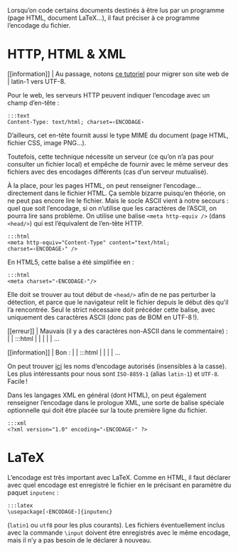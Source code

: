 Lorsqu’on code certains documents destinés à être lus par un programme (page
HTML, document LaTeX…), il faut préciser à ce programme l’encodage du fichier.

# HTTP, HTML & XML

[[information]]
| Au passage, notons [ce tutoriel][tuto-migration] pour migrer son site web de
| latin-1 vers UTF-8.

[tuto-migration]: https://openclassrooms.com/courses/passer-du-latin1-a-l-unicode

Pour le web, les serveurs HTTP peuvent indiquer l’encodage avec un champ
d’en-tête :

    :::text
    Content-Type: text/html; charset=‹ENCODAGE›

D’ailleurs, cet en-tête fournit aussi le type MIME du document (page HTML,
fichier CSS, image PNG…).

Toutefois, cette technique nécessite un serveur (ce qu’on n’a pas pour consulter
un fichier local) et empêche de fournir avec le même serveur des fichiers avec
des encodages différents (cas d’un serveur mutualisé).

À la place, pour les pages HTML, on peut renseigner l’encodage… directement dans
le fichier HTML. Ça semble bizarre puisqu’en théorie, on ne peut pas encore lire
le fichier. Mais le socle ASCII vient à notre secours : quel que soit
l’encodage, si on n’utilise que les caractères de l’ASCII, on pourra lire sans
problème. On utilise une balise `<meta http-equiv />` (dans `<head/>`) qui est
l’équivalent de l’en-tête HTTP.

    :::html
    <meta http-equiv="Content-Type" content="text/html; charset=‹ENCODAGE›" />

En HTML5, cette balise a été simplifiée en :

    :::html
    <meta charset="‹ENCODAGE›"/>

Elle doit se trouver au tout début de `<head/>` afin de ne pas perturber la
détection, et parce que le navigateur relit le fichier depuis le début dès qu’il
l’a rencontrée. Seul le strict nécessaire doit précéder cette balise, avec
uniquement des caractères ASCII (donc pas de BOM en UTF-8 !).

[[erreur]]
| Mauvais (il y a des caractères non-ASCII dans le commentaire) :
| 
|     :::html
|     <html>
|         <head>
|             <!-- ligne nécessaire pour spécifier l’encodage : -->
|             <meta http-equiv="Content-Type" content="text/html; charset=UTF-8" />
|     …

[[information]]
| Bon :
| 
|     :::html
|     <html>
|         <head>
|             <meta http-equiv="Content-Type" content="text/html; charset=UTF-8" />
|     …

On peut trouver [ici][liste-encodages] les noms d’encodage autorisés
(insensibles à la casse). Les plus intéressants pour nous sont `ISO-8859-1`
(alias `latin-1`) et `UTF-8`. Facile !

[liste-encodages]: http://www.iana.org/assignments/character-sets

Dans les langages XML en général (dont HTML), on peut également renseigner
l’encodage dans le prologue XML, une sorte de balise spéciale optionnelle qui
doit être placée sur la toute première ligne du fichier.

    :::xml
    <?xml version="1.0" encoding="‹ENCODAGE›" ?>

# LaTeX

L’encodage est très important avec LaTeX. Comme en HTML, il faut déclarer avec
quel encodage est enregistré le fichier en le précisant en paramètre du paquet
`inputenc` :

    :::latex
    \usepackage[‹ENCODAGE›]{inputenc}

(`latin1` ou `utf8` pour les plus courants). Les fichiers éventuellement inclus
avec la commande `\input` doivent être enregistrés avec le même encodage, mais
il n’y a pas besoin de le déclarer à nouveau.
